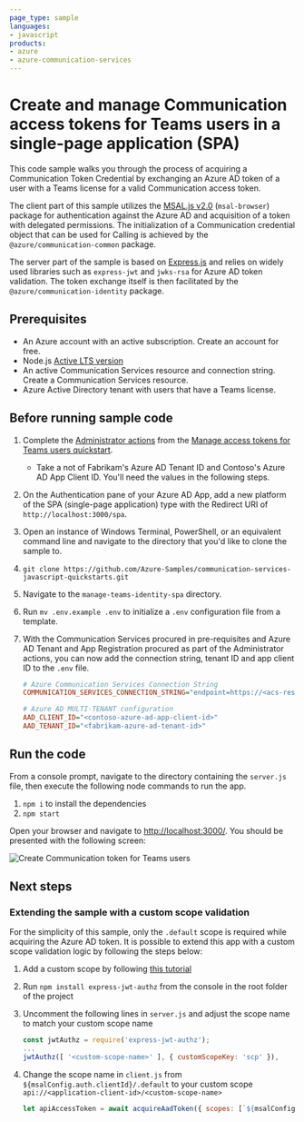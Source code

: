 ```yaml
---
page_type: sample
languages:
- javascript
products:
- azure
- azure-communication-services
---
```


# Create and manage Communication access tokens for Teams users in a single-page application (SPA)

This code sample walks you through the process of acquiring a Communication Token Credential by exchanging an Azure AD token of a user with a Teams license for a valid Communication access token.

The client part of this sample utilizes the [MSAL.js v2.0](https://github.com/AzureAD/microsoft-authentication-library-for-js/tree/dev/lib/msal-browser) (`msal-browser`) package for authentication against the Azure AD and acquisition of a token with delegated permissions.
The initialization of a Communication credential object that can be used for Calling is achieved by the `@azure/communication-common` package.

The server part of the sample is based on [Express.js](https://expressjs.com/) and relies on widely used libraries such as `express-jwt` and `jwks-rsa` for Azure AD token validation. The token exchange itself is then facilitated by the `@azure/communication-identity` package.

## Prerequisites

- An Azure account with an active subscription. Create an account for free.
- Node.js [Active LTS version](https://nodejs.org/en/about/releases/)
- An active Communication Services resource and connection string. Create a Communication Services resource.
- Azure Active Directory tenant with users that have a Teams license.

## Before running sample code

1. Complete the [Administrator actions](https://docs.microsoft.com/azure/communication-services/quickstarts/manage-teams-identity?pivots=programming-language-javascript#administrator-actions) from the [Manage access tokens for Teams users quickstart](https://docs.microsoft.com/azure/communication-services/quickstarts/manage-teams-identity).
   - Take a not of Fabrikam's Azure AD Tenant ID and Contoso's Azure AD App Client ID. You'll need the values in the following steps.
1. On the Authentication pane of your Azure AD App, add a new platform of the SPA (single-page application) type with the Redirect URI of `http://localhost:3000/spa`.
1. Open an instance of Windows Terminal, PowerShell, or an equivalent command line and navigate to the directory that you'd like to clone the sample to.
1. `git clone https://github.com/Azure-Samples/communication-services-javascript-quickstarts.git`
1. Navigate to the `manage-teams-identity-spa` directory.
1. Run `mv .env.example .env` to initialize a `.env` configuration file from a template.
1. With the Communication Services procured in pre-requisites and Azure AD Tenant and App Registration procured as part of the Administrator actions, you can now add the connection string, tenant ID and app client ID to the `.env` file.

    ```ini
    # Azure Communication Services Connection String
    COMMUNICATION_SERVICES_CONNECTION_STRING="endpoint=https://<acs-resource>.communication.azure.com/;accesskey=<access-key>"

    # Azure AD MULTI-TENANT configuration
    AAD_CLIENT_ID="<contoso-azure-ad-app-client-id>"
    AAD_TENANT_ID="<fabrikam-azure-ad-tenant-id>"
    ```

## Run the code

From a console prompt, navigate to the directory containing the `server.js` file, then execute the following node commands to run the app.

1. `npm i` to install the dependencies
2. `npm start`

Open your browser and navigate to [http://localhost:3000/](http://localhost:3000/). You should be presented with the following screen:

![Create Communication token for Teams users](https://user-images.githubusercontent.com/9810625/178840056-0e387f72-c0ee-4b65-95b2-2eff9c1f5ee6.gif)

## Next steps

### Extending the sample with a custom scope validation

For the simplicity of this sample, only the `.default` scope is required while acquiring the Azure AD token. It is possible to extend this app with a custom scope validation logic by following the steps below:

1. Add a custom scope by following [this tutorial](https://docs.microsoft.com//azure/active-directory/develop/quickstart-configure-app-expose-web-apis#add-a-scope)
1. Run `npm install express-jwt-authz` from the console in the root folder of the project
1. Uncomment the following lines in `server.js` and adjust the scope name to match your custom scope name

    ```js
    const jwtAuthz = require('express-jwt-authz');
    ...
    jwtAuthz([ '<custom-scope-name>' ], { customScopeKey: 'scp' }),
    ```

1. Change the scope name in `client.js` from `${msalConfig.auth.clientId}/.default` to your custom scope `api://<application-client-id>/<custom-scope-name>`

    ```js
    let apiAccessToken = await acquireAadToken({ scopes: [`${msalConfig.auth.clientId}/.default`] })
    ```
